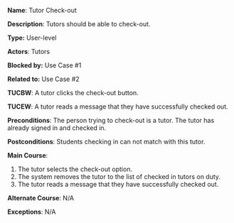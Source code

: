 **Name**: Tutor Check-out

**Description**: Tutors should be able to check-out.

**Type:** User-level

**Actors**: Tutors

**Blocked by:** Use Case #1

**Related to:** Use Case #2

**TUCBW**: A tutor clicks the check-out button.

**TUCEW**: A tutor reads a message that they have successfully checked out.

**Preconditions**: The person trying to check-out is a tutor. The tutor has already signed in and checked in.

**Postconditions**: Students checking in can not match with this tutor.

**Main Course**:

1. The tutor selects the check-out option.
2. The system removes the tutor to the list of checked in tutors on duty.
3. The tutor reads a message that they have successfully checked out.

**Alternate Course**: N/A

**Exceptions**: N/A
